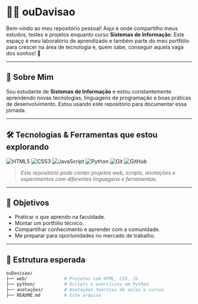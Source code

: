 # 👨‍💻 ouDavisao

Bem-vindo ao meu repositório pessoal! Aqui é onde compartilho meus estudos, testes e projetos enquanto curso **Sistemas de Informação**. Este espaço é meu laboratório de aprendizado e também parte do meu portfólio para crescer na área de tecnologia e, quem sabe, conseguir aquela vaga dos sonhos! 🚀

---

## 🧠 Sobre Mim

Sou estudante de **Sistemas de Informação** e estou constantemente aprendendo novas tecnologias, linguagens de programação e boas práticas de desenvolvimento. Estou usando este repositório para documentar essa jornada.

---

## 🛠️ Tecnologias & Ferramentas que estou explorando

![HTML5](https://img.shields.io/badge/HTML5-E34F26?style=for-the-badge&logo=html5&logoColor=fff)
![CSS3](https://img.shields.io/badge/CSS3-1572B6?style=for-the-badge&logo=css3&logoColor=fff)
![JavaScript](https://img.shields.io/badge/JavaScript-F7DF1E?style=for-the-badge&logo=javascript&logoColor=000)
![Python](https://img.shields.io/badge/Python-3776AB?style=for-the-badge&logo=python&logoColor=fff)
![Git](https://img.shields.io/badge/Git-F05032?style=for-the-badge&logo=git&logoColor=fff)
![GitHub](https://img.shields.io/badge/GitHub-181717?style=for-the-badge&logo=github&logoColor=fff)

> *Este repositório pode conter projetos web, scripts, anotações e experimentos com diferentes linguagens e ferramentas.*

---

## 🌱 Objetivos

- Praticar o que aprendo na faculdade.
- Montar um portfólio técnico.
- Compartilhar conhecimento e aprender com a comunidade.
- Me preparar para oportunidades no mercado de trabalho.

---

## 📂 Estrutura esperada

```bash
ouDavisao/
├── web/              # Projetos com HTML, CSS, JS
├── python/           # Scripts e exercícios em Python
├── anotações/        # Anotações teóricas de aulas e cursos
├── README.md         # Este arquivo
